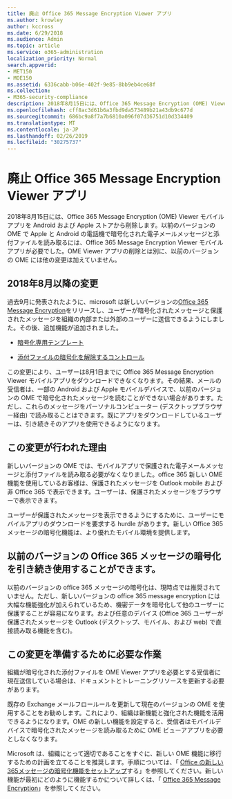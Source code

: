 ```yaml
---
title: 廃止 Office 365 Message Encryption Viewer アプリ
ms.author: krowley
author: kccross
ms.date: 6/29/2018
ms.audience: Admin
ms.topic: article
ms.service: o365-administration
localization_priority: Normal
search.appverid:
- MET150
- MOE150
ms.assetid: 6336cabb-b06e-402f-9e85-8bb9eb4ce68f
ms.collection:
- M365-security-compliance
description: 2018年8月15日には、Office 365 Message Encryption (OME) Viewer モバイルアプリを Android および Apple ストアから削除します。以前のバージョンの OME で Apple と Android の電話機で暗号化された電子メールメッセージと添付ファイルを読み取るには、Office 365 Message Encryption Viewer モバイルアプリが必要でした。OME Viewer アプリの削除とは別に、以前のバージョンの OME には他の変更は加えていません。
ms.openlocfilehash: cff8ac3d61b6a3fbd9da573489b21a43db9c677d
ms.sourcegitcommit: 686bc9a8f7a7b6810a096f07d36751d10d334409
ms.translationtype: MT
ms.contentlocale: ja-JP
ms.lasthandoff: 02/26/2019
ms.locfileid: "30275737"
---
```

# <a name="deprecating-office-365-message-encryption-viewer-app"></a>廃止 Office 365 Message Encryption Viewer アプリ

2018年8月15日には、Office 365 Message Encryption (OME) Viewer モバイルアプリを Android および Apple ストアから削除します。以前のバージョンの OME で Apple と Android の電話機で暗号化された電子メールメッセージと添付ファイルを読み取るには、Office 365 Message Encryption Viewer モバイルアプリが必要でした。OME Viewer アプリの削除とは別に、以前のバージョンの OME には他の変更は加えていません。
  
## <a name="changes-beginning-august-2018"></a>2018年8月以降の変更

過去9月に発表されたように、microsoft は新しいバージョンの[Office 365 Message Encryption](https://aka.ms/ome2017)をリリースし、ユーザーが暗号化されたメッセージと保護されたメッセージを組織の内部または外部のユーザーに送信できるようにしました。その後、追加機能が追加されました。 
  
- [暗号化専用テンプレート](https://aka.ms/encryptonly)
    
- [添付ファイルの暗号化を解除するコントロール](https://techcommunity.microsoft.com/t5/Security-Privacy-and-Compliance/Admin-control-for-attachments-now-available-in-Office-365/ba-p/204007)
    
この変更により、ユーザーは8月1日までに Office 365 Message Encryption Viewer モバイルアプリをダウンロードできなくなります。その結果、メールの受信者は、一部の Android および Apple モバイルデバイスで、以前のバージョンの OME で暗号化されたメッセージを読むことができない場合があります。ただし、これらのメッセージをパーソナルコンピューター (デスクトップブラウザー経由) で読み取ることはできます。既にアプリをダウンロードしているユーザーは、引き続きそのアプリを使用できるようになります。
  
## <a name="why-this-change-was-made"></a>この変更が行われた理由

新しいバージョンの OME では、モバイルアプリで保護された電子メールメッセージと添付ファイルを読み取る必要がなくなりました。office 365 新しい OME 機能を使用しているお客様は、保護されたメッセージを Outlook mobile および非 Office 365 で表示できます。ユーザーは、保護されたメッセージをブラウザーで表示できます。
  
ユーザーが保護されたメッセージを表示できるようにするために、ユーザーにモバイルアプリのダウンロードを要求する hurdle があります。新しい Office 365 メッセージの暗号化機能は、より優れたモバイル環境を提供します。
  
## <a name="can-i-still-use-the-previous-version-of-office-365-message-encryption"></a>以前のバージョンの Office 365 メッセージの暗号化を引き続き使用することができます。

以前のバージョンの office 365 メッセージの暗号化は、現時点では推奨されていません。ただし、新しいバージョンの office 365 message encryption には大幅な機能強化が加えられているため、機密データを暗号化して他のユーザーに保護することが容易になります。および任意のデバイス (Office 365 ユーザーが保護されたメッセージを Outlook (デスクトップ、モバイル、および web) で直接読み取る機能を含む)。 
  
## <a name="what-do-i-need-to-do-to-prepare-for-this-change"></a>この変更を準備するために必要な作業

組織が暗号化された添付ファイルを OME Viewer アプリを必要とする受信者に現在送信している場合は、ドキュメントとトレーニングリソースを更新する必要があります。
  
既存の Exchange メールフロールールを更新して現在のバージョンの OME を使用することをお勧めします。これにより、組織は新機能と強化された機能を活用できるようになります。OME の新しい機能を設定すると、受信者はモバイルデバイスで暗号化されたメッセージを読み取るために OME ビューアアプリを必要としなくなります。
  
Microsoft は、組織にとって適切であることをすぐに、新しい OME 機能に移行するための計画を立てることを推奨します。手順については、「 [Office の新しい365メッセージの暗号化機能をセットアップ](set-up-new-message-encryption-capabilities.md)する」を参照してください。新しい機能が最初にどのように機能するかについて詳しくは、「 [Office 365 Message Encryption](ome.md)」を参照してください。
  

